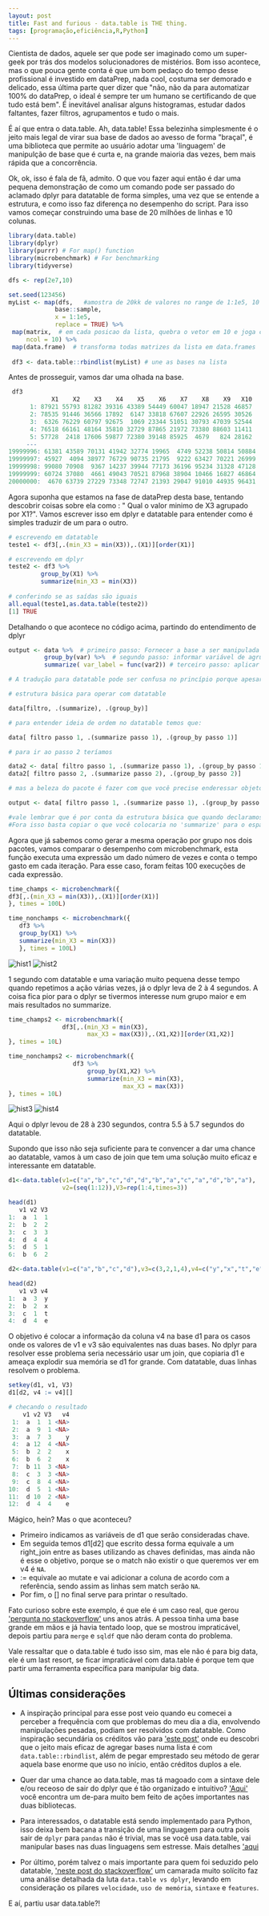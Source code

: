 ```yaml
---
layout: post
title: Fast and furious - data.table is THE thing.
tags: [programação,eficiência,R,Python]
---  
```



 Cientista de dados, aquele ser que pode ser imaginado como um super-geek por trás dos modelos solucionadores de mistérios. Bom isso acontece, mas o que pouca gente conta é que um bom pedaço do tempo desse profissional é investido em dataPrep, nada cool, costuma ser demorado e delicado, essa última parte quer dizer que "não, não da para automatizar 100% do dataPrep, o ideal é sempre ter um humano se certificando de que tudo está bem". É inevitável analisar alguns histogramas, estudar dados faltantes, fazer filtros, agrupamentos e tudo o mais.  

 É aí que entra o data.table. Ah, data.table! Essa belezinha simplesmente é o jeito mais legal de virar sua base de dados ao avesso de forma "braçal", é uma biblioteca que permite ao usuário adotar uma 'linguagem' de manipulção de base que é curta e, na grande maioria das vezes, bem mais rápida que a concorrência.

 Ok, ok, isso é fala de fã, admito. O que vou fazer aqui então é dar uma pequena demonstração de como um comando pode ser passado do aclamado dplyr para datatable de forma simples, uma vez que se entende a estrutura, e como isso faz diferença no desempenho do script. Para isso vamos começar construindo uma base de 20 milhões de linhas e 10 colunas.
 
 ```r
library(data.table)
library(dplyr)
library(purrr) # For map() function
library(microbenchmark) # For benchmarking
library(tidyverse)

dfs <- rep(2e7,10)

set.seed(123456)
myList <- map(dfs,   #amostra de 20kk de valores no range de 1:1e5, 10 vezes
              base::sample,
              x = 1:1e5,
              replace = TRUE) %>%
  map(matrix,  # em cada posicao da lista, quebra o vetor em 10 e joga cada parte como coluna de uma matriz
      ncol = 10) %>%
  map(data.frame)  # transforma todas matrizes da lista em data.frames
  
  df3 <- data.table::rbindlist(myList) # une as bases na lista
 ```
 Antes de prosseguir, vamos dar uma olhada na base.
 
 ```r
  df3
             X1    X2    X3    X4    X5    X6    X7    X8    X9   X10
       1: 87921 55793 81282 39316 43389 54449 60047 18947 21528 46857
       2: 78535 91446 36566 17892  6147 33818 67607 22926 26595 30526
       3:  6326 76229 60797 92675  1069 23344 51051 30793 47039 52544
       4: 76518 66161 48164 35810 32729 87865 21972 73380 88603 11411
       5: 57728  2418 17606 59877 72380 39148 85925  4679   824 28162
      ---                                                            
19999996: 61381 43589 70131 41942 32774 19965  4749 52238 50814 50884
19999997: 45927  4094 38977 76729 90735 21795  9222 63427 70221 26999
19999998: 99080 70908  9367 14237 39944 77173 36196 95234 31328 47128
19999999: 60724 37080  4661 49043 70521 87968 38904 10466 16827 46864
20000000:  4670 63739 27229 73348 72747 21393 29047 91010 44935 96431
```
 Agora suponha que estamos na fase de dataPrep desta base, tentando descobrir coisas sobre ela como : " Qual o valor minimo de X3 agrupado por X1?". Vamos escrever isso em dplyr e datatable para entender como é simples traduzir de um para o outro.
 
 ```r
 # escrevendo em datatable 
teste1 <- df3[,.(min_X3 = min(X3)),.(X1)][order(X1)]

# escrevendo em dplyr
teste2 <- df3 %>% 
          group_by(X1) %>%
          summarize(min_X3 = min(X3))
          
# conferindo se as saídas são iguais          
all.equal(teste1,as.data.table(teste2))
[1] TRUE
 ```
 Detalhando o que acontece no código acima, partindo do entendimento de dplyr
 
 ```r
 output <- data %>%  # primeiro passo: Fornecer a base a ser manipulada
           group_by(var) %>%  # segundo passo: informar variável de agrupamento
           summarize( var_label = func(var2)) # terceiro passo: aplicar função na variável de interesse, dando resultado por grupo.

# A tradução para datatable pode ser confusa no princípio porque apesar de ter uma ordem cronológica, no datatable talvez essa ordem não seja tão intuitiva.

# estrutura básica para operar com datatable

data[filtro, .(summarize), .(group_by)] 

# para entender ideia de ordem no datatable temos que:

data[ filtro passo 1, .(summarize passo 1), .(group_by passo 1)]

# para ir ao passo 2 teríamos

data2 <- data[ filtro passo 1, .(summarize passo 1), .(group_by passo 1)]
data2[ filtro passo 2, .(summarize passo 2), .(group_by passo 2)]

# mas a beleza do pacote é fazer com que você precise enderessar objetos o mínimo possível então da para escrever assim

output <- data[ filtro passo 1, .(summarize passo 1), .(group_by passo 1)][ filtro passo 2, .(summarize passo 2), .(group_by passo 2)] ... [ filtro passo n, .(summarize passo n), .(group_by passo n)]

#vale lembrar que é por conta da estrutura básica que quando declaramos teste1, precisamos começar com vírgula, para indicar que não queremos filtros no nosso cálculo.
#Fora isso basta copiar o que você colocaria no 'summarize' para o espaço após a primeira virgula e copiar o que você colocaria no 'group_by' após a segunda vírgula.

```

 Agora que já sabemos como gerar a mesma operação por grupo nos dois pacotes, vamos comparar o desempenho com microbenchmark, esta função executa uma expressão um dado número de vezes e conta o tempo gasto em cada iteração. Para esse caso, foram feitas 100 execuções de cada expressão.
 
 ```r
 time_champs <- microbenchmark({
 df3[,.(min_X3 = min(X3)),.(X1)][order(X1)]
 }, times = 100L)

time_nonchamps <- microbenchmark({
    df3 %>% 
    group_by(X1) %>%
    summarize(min_X3 = min(X3))
    }, times = 100L)
 ```
![hist1](https://raw.githubusercontent.com/IanniMuliterno/iannimuliterno.github.io/master/img/dplyr100.png)
![hist2](https://raw.githubusercontent.com/IanniMuliterno/iannimuliterno.github.io/master/img/datatable100.png)

 1 segundo com datatable e uma variação muito pequena desse tempo quando repetimos a ação várias vezes, já o dplyr leva de 2 à 4 segundos. A coisa fica pior para o dplyr se tivermos interesse num grupo maior e em mais resultados no summarize.
 
 ```r
 time_champs2 <- microbenchmark({
                df3[,.(min_X3 = min(X3),
                       max_X3 = max(X3)),.(X1,X2)][order(X1,X2)]
}, times = 10L)

time_nonchamps2 <- microbenchmark({
                   df3 %>% 
                       group_by(X1,X2) %>%
                       summarize(min_X3 = min(X3),
                                 max_X3 = max(X3))
}, times = 10L)
 ```

![hist3](https://raw.githubusercontent.com/IanniMuliterno/iannimuliterno.github.io/master/img/dplyr10.png)
![hist4](https://raw.githubusercontent.com/IanniMuliterno/iannimuliterno.github.io/master/img/datatable10.png)

Aqui o dplyr levou de 28 à 230 segundos, contra 5.5 à 5.7 segundos do datatable.

Supondo que isso não seja suficiente para te convencer a dar uma chance ao datatable, vamos à um caso de join que tem uma solução muito eficaz e interessante em datatable.

```r
d1<-data.table(v1=c("a","b","c","d","d","b","a","c","a","d","b","a"),
               v2=(seq(1:12)),V3=rep(1:4,times=3))

head(d1)
   v1 v2 V3
1:  a  1  1
2:  b  2  2
3:  c  3  3
4:  d  4  4
5:  d  5  1
6:  b  6  2

d2<-data.table(v1=c("a","b","c","d"),v3=c(3,2,1,4),v4=c("y","x","t","e"))

head(d2)
   v1 v3 v4
1:  a  3  y
2:  b  2  x
3:  c  1  t
4:  d  4  e
```

 O objetivo é colocar a informação da coluna v4 na base d1 para os casos onde os valores de v1 e v3 são equivalentes nas duas bases. No dplyr para resolver esse problema seria necessário usar um join, que copiaria d1 e ameaça explodir sua memória se d1 for grande. Com datatable, duas linhas resolvem o problema.
 
```r
setkey(d1, v1, V3) 
d1[d2, v4 := v4][]

# checando o resultado
    v1 v2 V3   v4
 1:  a  1  1 <NA>
 2:  a  9  1 <NA>
 3:  a  7  3    y
 4:  a 12  4 <NA>
 5:  b  2  2    x
 6:  b  6  2    x
 7:  b 11  3 <NA>
 8:  c  3  3 <NA>
 9:  c  8  4 <NA>
10:  d  5  1 <NA>
11:  d 10  2 <NA>
12:  d  4  4    e
```
 Mágico, hein? Mas o que aconteceu?
 
- Primeiro indicamos as variáveis de d1 que serão consideradas chave.
- Em seguida temos d1[d2] que escrito dessa forma equivale a um right_join entre as bases utilizando as chaves definidas, mas ainda não é esse o objetivo, porque se o match não existir o que queremos ver em v4 é `NA`.
- := equivale ao mutate e vai adicionar a coluna de acordo com a referência, sendo assim as linhas sem match serão `NA`.
- Por fim, o [] no final serve para printar o resultado.
 
 Fato curioso sobre este exemplo, é que ele é um caso real, que gerou ['pergunta no stackoverflow'](https://stackoverflow.com/questions/26719940/how-to-merge-two-large-datasets-while-generate-new-column-with-different-repeat/26720434#26720434) uns anos atrás. A pessoa tinha uma base grande em mãos e já havia tentado loop, que se mostrou impraticável, depois partiu para `merge` e `sqldf` que não deram conta do problema.
 
 Vale ressaltar que o data.table é tudo isso sim, mas ele não é para big data, ele é um last resort, se ficar impraticável com data.table é porque tem que partir uma ferramenta específica para manipular big data. 

## Últimas considerações

- A inspiração principal para esse post veio quando eu comecei a perceber a frequência com que problemas do meu dia a dia, envolvendo manipulações pesadas, podiam ser resolvidos com datatable. Como inspiração secundária os créditos vão para ['este post'](https://rstudio-pubs-static.s3.amazonaws.com/406521_7fc7b6c1dc374e9b8860e15a699d8bb0.html) onde eu descobri que o jeito mais eficaz de agregar bases numa lista é com `data.table::rbindlist`, além de pegar emprestado seu método de gerar aquela base enorme que uso no início, então créditos duplos a ele.
 
- Quer dar uma chance ao data.table, mas tá magoado com a sintaxe dele e/ou receoso de sair do dplyr que é tão organizado e intuitivo? ['Aqui'](https://atrebas.github.io/post/2019-03-03-datatable-dplyr/) você encontra um de-para muito bem feito de ações importantes nas duas bibliotecas.
 
- Para interessados, o datatable está sendo implementado para Python, isso deixa bem bacana a transição de uma linguagem para outra pois sair de `dplyr` para `pandas` não é trivial, mas se você usa data.table, vai manipular bases nas duas linguagens sem estresse. Mais detalhes ['aqui](https://towardsdatascience.com/an-overview-of-pythons-datatable-package-5d3a97394ee9)
 
 - Por último, porém talvez o mais importante para quem foi seduzido pelo datatable, ['neste post do stackoverflow'](https://stackoverflow.com/questions/21435339/data-table-vs-dplyr-can-one-do-something-well-the-other-cant-or-does-poorly) um camarada muito solícito faz uma análise detalhada da luta `data.table vs dplyr`, levando em consideração os pilares `velocidade`, `uso de memória`, `sintaxe` e `features`.
 
 E aí, partiu usar data.table?!
